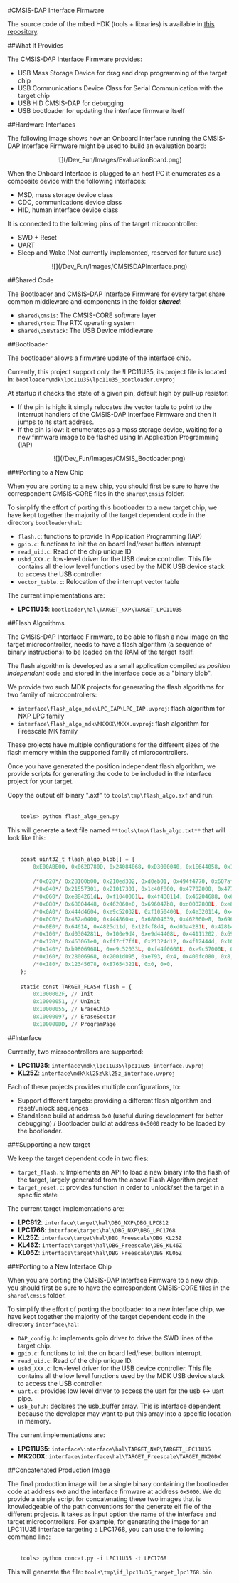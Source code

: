 #CMSIS-DAP Interface Firmware

The source code of the mbed HDK (tools + libraries) is available in [this repository](https://github.com/mbedmicro/CMSIS-DAP).

##What It Provides

The CMSIS-DAP Interface Firmware provides:
   
* USB Mass Storage Device for drag and drop programming of the target chip
* USB Communications Device Class for Serial Communication with the target chip
* USB HID CMSIS-DAP for debugging
* USB bootloader for updating the interface firmware itself

##Hardware Interfaces

The following image shows how an Onboard Interface running the CMSIS-DAP Interface Firmware might be used to build an evaluation board:

<span style="text-align:center; display:block;">
![](/Dev_Fun/Images/EvaluationBoard.png)
</span>

When the Onboard Interface is plugged to an host PC it enumerates as a composite device with the following interfaces:

* MSD, mass storage device class
* CDC, communications device class
* HID, human interface device class

It is connected to the following pins of the target microcontroller:

* SWD + Reset
* UART
* Sleep and Wake (Not currently implemented, reserved for future use)

<span style="text-align:center; display:block;">
![](/Dev_Fun/Images/CMSISDAPInterface.png)
</span>

##Shared Code

The Bootloader and CMSIS-DAP Interface Firmware for every target share common middleware and components in the folder ***shared***:
   
* ``shared\cmsis``: The CMSIS-CORE software layer
* ``shared\rtos``: The RTX operating system
* ``shared\USBStack``: The USB Device middleware

 ##Bootloader

The bootloader allows a firmware update of the interface chip.

Currently, this project support only the !LPC11U35, its project file is located in: ``bootloader\mdk\lpc11u35\lpc11u35_bootloader.uvproj``

At startup it checks the state of a given pin, default high by pull-up resistor:

* If the pin is high: it simply relocates the vector table to point to the interrupt handlers of the CMSIS-DAP Interface Firmware and then it jumps to its start address.
* If the pin is low: it enumerates as a mass storage device, waiting for a new firmware image to be flashed using In Application Programming (IAP)

<span style="text-align:center; display:block;">
![](/Dev_Fun/Images/CMSIS_Bootloader.png)
</span>

###Porting to a New Chip

When you are porting to a new chip, you should first be sure to have the correspondent CMSIS-CORE files in the ``shared\cmsis`` folder.

To simplify the effort of porting this bootloader to a new target chip, we have kept together the majority of the target dependent code in the directory ``bootloader\hal``:

* ``flash.c``: functions to provide In Application Programming (IAP)
* ``gpio.c``: functions to init the on board led/reset button interrupt
* ``read_uid.c``: Read of the chip unique ID
* ``usbd_XXX.c``: low-level driver for the USB device controller.  This file contains all the low level functions used by the MDK USB device stack to access the USB controller
* ``vector_table.c``: Relocation of the interrupt vector table

The current implementations are:
   
* **LPC11U35**: ``bootloader\hal\TARGET_NXP\TARGET_LPC11U35``

##Flash Algorithms

The CMSIS-DAP Interface Firmware, to be able to flash a new image on the target microcontroller, needs to have a flash algorithm (a sequence of binary instructions) to be loaded on the RAM of the target itself.

The flash algorithm is developed as a small application compiled as *position independent* code and stored in the interface code as a "binary blob".

We provide two such MDK projects for generating the flash algorithms for two family of microcontrollers:
   
* ``interface\flash_algo_mdk\LPC_IAP\LPC_IAP.uvproj``: flash algorithm for NXP LPC family
* ``interface\flash_algo_mdk\MKXXX\MKXX.uvproj``: flash algorithm for Freescale MK family

These projects have multiple configurations for the different sizes of the flash memory within the supported family of microcontrollers.

Once you have generated the position independent flash algorithm, we provide scripts for generating the code to be included in the interface project for your target.

Copy the output elf binary ".axf" to ``tools\tmp\flash_algo.axf`` and run:

```python

	tools> python flash_algo_gen.py
```

This will generate a text file named ``**tools\tmp\flash_algo.txt**`` that will look like this:

```python

	const uint32_t flash_algo_blob[] = {
		0xE00ABE00, 0x062D780D, 0x24084068, 0xD3000040, 0x1E644058, 0x1C49D1FA, 0x2A001E52, 0x4770D1F2,

		/*0x020*/ 0x28100b00, 0x210ed302, 0xd0eb01, 0x494f4770, 0x607af44f, 0x60084449, 0x2100484d, 0x21aa7001,
		/*0x040*/ 0x21557301, 0x21017301, 0x1c40f800, 0x47702000, 0x47702000, 0x41f0e92d, 0x20324c46, 0x2500444c,
		/*0x060*/ 0xe884261dL, 0xf1040061L, 0x4f430114, 0x46204688, 0x696047b8, 0x2034b960, 0x61e884, 0x4641483b,
		/*0x080*/ 0x68004448, 0x462060e0, 0x696047b8, 0xd0002800L, 0xe8bd2001L, 0xe92d81f0L, 0xf7ff41f0L, 0x4d35ffc1,
		/*0x0A0*/ 0x444d4604, 0xe9c52032L, 0xf1050400L, 0x4e320114, 0x4628460f, 0x47b060ac, 0xb9686968L, 0xe9c52034L,
		/*0x0C0*/ 0x482a0400, 0x444860ac, 0x68004639, 0x462860e8, 0x696847b0, 0xd0dc2800L, 0xe7da2001L, 0x41f0e92d,
		/*0x0E0*/ 0x64614, 0x4825d11d, 0x12fcf8d4, 0xd03a4281L, 0x42814823, 0x4823d037, 0xd0344281L, 0x4030ea4f,
		/*0x100*/ 0xd0304281L, 0x100e9d4, 0xe9d44408L, 0x44111202, 0x69214408, 0x69614408, 0x69a14408, 0x42404408,
		/*0x120*/ 0x463061e0, 0xff7cf7ffL, 0x21324d12, 0x4f12444d, 0x1000e9c5, 0x114f105, 0x468860a8, 0x47b84628,
		/*0x140*/ 0xb9806968L, 0xe9c52033L, 0xf44f0600L, 0xe9c57000L, 0x48064002, 0x44484641, 0x61286800, 0x47b84628,
		/*0x160*/ 0x28006968, 0x2001d095, 0xe793, 0x4, 0x400fc080, 0x8, 0x1fff1ff1, 0x4e697370,
		/*0x180*/ 0x12345678, 0x87654321L, 0x0, 0x0,
	};
	
	static const TARGET_FLASH flash = {
		0x1000002F, // Init
		0x10000051, // UnInit
		0x10000055, // EraseChip
		0x10000097, // EraseSector
		0x100000DD, // ProgramPage
```

##Interface

Currently, two microcontrollers are supported:
   
* **LPC11U35**: ``interface\mdk\lpc11u35\lpc11u35_interface.uvproj``
* **KL25Z**: ``interface\mdk\kl25z\kl25z_interface.uvproj``

Each of these projects provides multiple configurations, to:
   
* Support different targets: providing a different flash algorithm and reset/unlock sequences
* Standalone build at address ``0x0`` (useful during development for better debugging) / Bootloader build at address ``0x5000`` ready to be loaded by the bootloader.

###Supporting a new target

We keep the target dependent code in two files:
   
* ``target_flash.h``: Implements an API to load a new binary into the flash of the target, largely generated from the above Flash Algorithm project
* ``target_reset.c``: provides function in order to unlock/set the target in a specific state

The current target implementations are:
   
* **LPC812**: ``interface\target\hal\DBG_NXP\DBG_LPC812``
* **LPC1768**: ``interface\target\hal\DBG_NXP\DBG_LPC1768``
* **KL25Z**: ``interface\target\hal\DBG_Freescale\DBG_KL25Z``
* **KL46Z**: ``interface\target\hal\DBG_Freescale\DBG_KL46Z``
* **KL05Z**: ``interface\target\hal\DBG_Freescale\DBG_KL05Z``

###Porting to a New Interface Chip

When you are porting the CMSIS-DAP Interface Firmware to a new chip, you should first be sure to have the correspondent CMSIS-CORE files in the ``shared\cmsis`` folder.

To simplify the effort of porting the bootloader to a new interface chip, we have kept together the majority of the target dependent code in the directory ``interface\hal``:
   
* ``DAP_config.h``: implements gpio driver to drive the SWD lines of the target chip.
* ``gpio.c``: functions to init the on board led/reset button interrupt.
* ``read_uid.c``: Read of the chip unique ID.
* ``usbd_XXX.c``: low-level driver for the USB device controller.  This file contains all the low level functions used by the MDK USB device stack to access the USB controller.
* ``uart.c``: provides low level driver to access the uart for the usb <-> uart pipe.
* ``usb_buf.h``: declares the usb_buffer array. This is interface dependent because the developer may want to put this array into a specific location in memory.

The current implementations are:
   
* **LPC11U35**: ``interface\interface\hal\TARGET_NXP\TARGET_LPC11U35``
* **MK20DX**: ``interface\interface\hal\TARGET_Freescale\TARGET_MK20DX``

##Concatenated Production Image

The final production image will be a single binary containing the bootloader code at address ``0x0`` and the interface firmware at address ``0x5000``. We do provide a simple script for concatenating these two images that is knowledgeable of the path conventions for the generate elf file of the different projects. It takes as input option the name of the interface and target microcontrollers. For example, for generating the image for an LPC11U35 interface targeting a LPC1768, you can use the following command line:

```python

	tools> python concat.py -i LPC11U35 -t LPC1768
```

This will generate the file: ``tools\tmp\if_lpc11u35_target_lpc1768.bin``